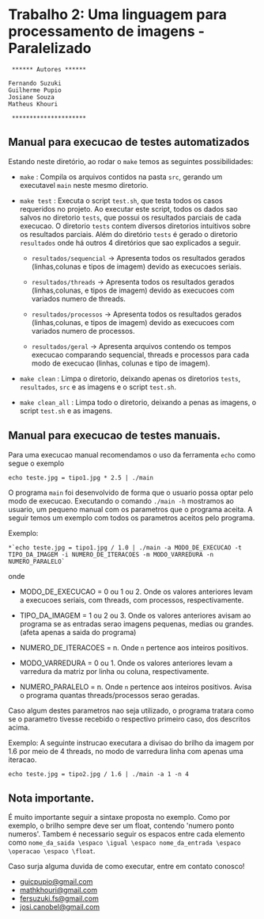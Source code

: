 # Trabalho 2: Uma linguagem para processamento de imagens - Paralelizado

     ****** Autores ******

	Fernando Suzuki
	Guilherme Pupio
	Josiane Souza
	Matheus Khouri

     *********************

## Manual para execucao de testes automatizados

Estando neste diretório, ao rodar o `make` temos as seguintes possibilidades:

* `make`		: Compila os arquivos contidos na pasta `src`, gerando um executavel `main` neste mesmo diretorio.

* `make test`	: Executa o script `test.sh`, que testa todos os casos requeridos no projeto. Ao executar este script, todos os dados sao salvos no diretorio `tests`, que possui os resultados parciais de cada execucao. O diretorio `tests` contem diversos diretorios intuitivos sobre os resultados parciais. Além do diretório `tests` é gerado o diretorio `resultados` onde há outros 4 diretórios que sao explicados a seguir.

	* `resultados/sequencial` -> Apresenta todos os resultados gerados (linhas,colunas e tipos de imagem) devido as execucoes seriais.	

	* `resultados/threads`	-> Apresenta todos os resultados gerados (linhas,colunas, e tipos de imagem) devido as execucoes com variados numero de threads.

	* `resultados/processos`	-> Apresenta todos os resultados gerados (linhas,colunas, e tipos de imagem) devido as execucoes com variados numero de processos.

	* `resultados/geral` 	-> Apresenta arquivos contendo os tempos execucao comparando sequencial, threads e processos para cada modo de execucao (linhas, colunas e tipo de imagem).

* `make clean`	: Limpa o diretorio, deixando apenas os diretorios `tests`, `resultados`, `src` e as imagens e o script `test.sh`.

* `make clean_all` : Limpa todo o diretorio, deixando a penas as imagens, o script `test.sh` e as imagens.


##  Manual para execucao de testes manuais.

Para uma execucao manual recomendamos o uso da ferramenta `echo` como segue o exemplo

 `echo teste.jpg = tipo1.jpg * 2.5 | ./main`

O programa `main` foi desenvolvido de forma que o usuario possa optar pelo modo de execucao. Executando o comando `./main -h` mostramos ao usuario, um pequeno manual com os parametros que o programa aceita. A seguir temos um exemplo com todos os parametros aceitos pelo programa.

Exemplo:

	*`echo teste.jpg = tipo1.jpg / 1.0 | ./main -a MODO_DE_EXECUCAO -t TIPO_DA_IMAGEM -i NUMERO_DE_ITERACOES -m MODO_VARREDURA -n NUMERO_PARALELO`

onde 

* MODO_DE_EXECUCAO = 0 ou 1 ou 2. Onde os valores anteriores levam a execucoes seriais, com threads, com processos, respectivamente.

* TIPO_DA_IMAGEM = 1 ou 2 ou 3. Onde os valores anteriores avisam ao programa se as entradas serao imagens pequenas, medias ou grandes. (afeta apenas a saida do programa)

* NUMERO_DE_ITERACOES = n. Onde `n` pertence aos inteiros positivos. 

* MODO_VARREDURA = 0 ou 1. Onde os valores anteriores levam a varredura da matriz por linha ou coluna, respectivamente.

* NUMERO_PARALELO = n. Onde `n` pertence aos inteiros positivos. Avisa o programa quantas threads/processos serao geradas.

Caso algum destes parametros nao seja utilizado, o programa tratara como se o parametro tivesse recebido o respectivo primeiro caso, dos descritos acima.

Exemplo:
	A seguinte instrucao executara a divisao do brilho da imagem por 1.6 por meio de 4 threads, no modo de varredura linha com apenas uma iteracao. 

`echo teste.jpg = tipo2.jpg / 1.6 | ./main -a 1 -n 4`

 
## Nota importante.

É muito importante seguir a sintaxe proposta no exemplo. Como por exemplo, o brilho sempre deve ser um float, contendo 'numero ponto numeros'. Tambem é necessario seguir os espacos entre cada elemento como `nome_da_saida \espaco \igual \espaco nome_da_entrada \espaco \operacao \espaco \float`.


Caso surja alguma duvida de como executar, entre em contato conosco!

* guicpupio@gmail.com
* mathkhouri@gmail.com
* fersuzuki.fs@gmail.com
* josi.canobel@gmail.com


